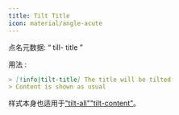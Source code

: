 ```yaml
---
title: Tilt Title
icon: material/angle-acute
---
```


点名元数据: “ till- title ”

用法 :
```md
> [!info|tilt-title] The title will be tilted
> Content is shown as usual
```

样式本身也适用于["tilt-all"](。/combined-styling/page-17.md)["tilt-content"](。/content-styling/page-7.md)。